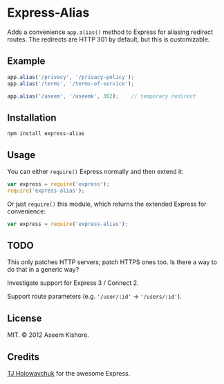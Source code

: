 # Express-Alias

Adds a convenience `app.alias()` method to Express for aliasing redirect
routes. The redirects are HTTP 301 by default, but this is customizable.

## Example

```js
app.alias('/privacy', '/privacy-policy');
app.alias('/terms', '/terms-of-service');

app.alias('/aseem', '/aseemk', 302);    // temporary redirect
```

## Installation

```
npm install express-alias
```

## Usage

You can either `require()` Express normally and then extend it:

```js
var express = require('express');
require('express-alias');
```

Or just `require()` this module, which returns the extended Express for
convenience:

```js
var express = require('express-alias');
```

## TODO

This only patches HTTP servers; patch HTTPS ones too. Is there a way to do
that in a generic way?

Investigate support for Express 3 / Connect 2.

Support route parameters (e.g. `'/user/:id'` &rarr; `'/users/:id'`).

## License

MIT. &copy; 2012 Aseem Kishore.

## Credits

[TJ Holowaychuk](https://github.com/visionmedia) for the awesome Express.
